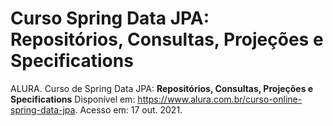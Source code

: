 # Curso Spring Data JPA: Repositórios, Consultas, Projeções e Specifications

ALURA. Curso de Spring Data JPA: <b>Repositórios, Consultas, Projeções e Specifications</b>
Disponível em: https://www.alura.com.br/curso-online-spring-data-jpa. Acesso em: 17 out. 2021.
